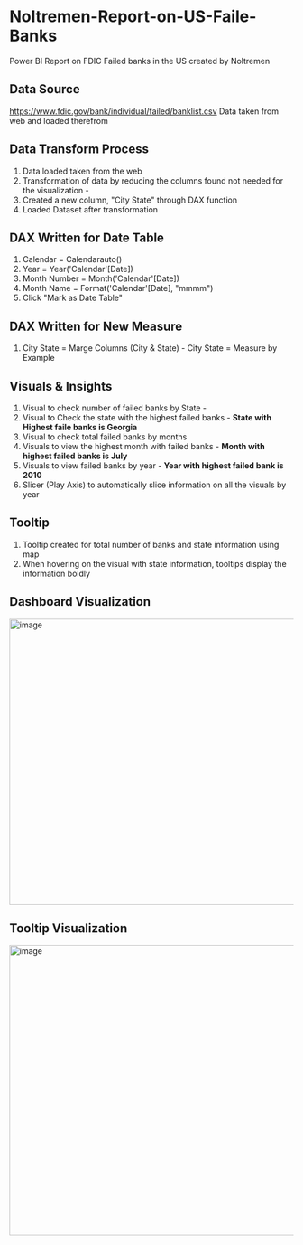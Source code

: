 # Noltremen-Report-on-US-Faile-Banks
Power BI Report on FDIC Failed banks in the US created by Noltremen

## Data Source
https://www.fdic.gov/bank/individual/failed/banklist.csv
Data taken from web and loaded therefrom

## Data Transform Process
1. Data loaded taken from the web
2. Transformation of data by reducing the columns found not needed for the visualization -
3. Created a new column, "City State" through DAX function
4. Loaded Dataset after transformation

## DAX Written for Date Table
1. Calendar = Calendarauto()
2. Year = Year('Calendar'[Date])
3. Month Number = Month('Calendar'[Date])
4. Month Name = Format('Calendar'[Date], "mmmm")
5. Click "Mark as Date Table"

## DAX Written for New Measure
1. City State = Marge Columns (City & State) - City State = Measure by Example

## Visuals & Insights
1. Visual to check number of failed banks by State - 
2. Visual to Check the state with the highest failed banks - **State with Highest faile banks is Georgia**
3. Visual to check total failed banks by months
4. Visuals to view the highest month with failed banks - **Month with highest failed banks is July**
5. Visuals to view failed banks by year - **Year with highest failed bank is 2010**
6. Slicer (Play Axis) to automatically slice information on all the visuals by year

## Tooltip
1. Tooltip created for total number of banks and state information using map
2. When hovering on the visual with state information, tooltips display the information boldly

## Dashboard Visualization
<img width="506" alt="image" src="https://github.com/AmosUfit/Noltremen-Report-on-US-Faile-Banks/assets/88596615/60cfa2a1-4aa0-4195-a653-747cdb105be9">

## Tooltip Visualization
<img width="514" alt="image" src="https://github.com/AmosUfit/Noltremen-Report-on-US-Faile-Banks/assets/88596615/25e3f5ea-df8f-4637-9c3b-3ad05397c3d4">

